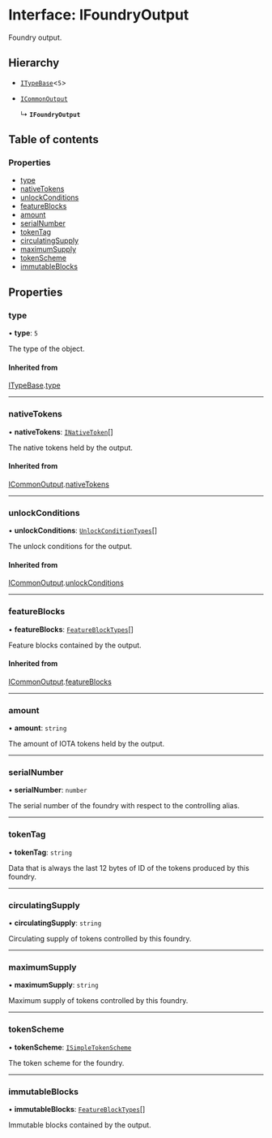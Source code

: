# Interface: IFoundryOutput

Foundry output.

## Hierarchy

- [`ITypeBase`](ITypeBase.md)<``5``\>

- [`ICommonOutput`](ICommonOutput.md)

  ↳ **`IFoundryOutput`**

## Table of contents

### Properties

- [type](IFoundryOutput.md#type)
- [nativeTokens](IFoundryOutput.md#nativetokens)
- [unlockConditions](IFoundryOutput.md#unlockconditions)
- [featureBlocks](IFoundryOutput.md#featureblocks)
- [amount](IFoundryOutput.md#amount)
- [serialNumber](IFoundryOutput.md#serialnumber)
- [tokenTag](IFoundryOutput.md#tokentag)
- [circulatingSupply](IFoundryOutput.md#circulatingsupply)
- [maximumSupply](IFoundryOutput.md#maximumsupply)
- [tokenScheme](IFoundryOutput.md#tokenscheme)
- [immutableBlocks](IFoundryOutput.md#immutableblocks)

## Properties

### type

• **type**: ``5``

The type of the object.

#### Inherited from

[ITypeBase](ITypeBase.md).[type](ITypeBase.md#type)

___

### nativeTokens

• **nativeTokens**: [`INativeToken`](INativeToken.md)[]

The native tokens held by the output.

#### Inherited from

[ICommonOutput](ICommonOutput.md).[nativeTokens](ICommonOutput.md#nativetokens)

___

### unlockConditions

• **unlockConditions**: [`UnlockConditionTypes`](../api.md#unlockconditiontypes)[]

The unlock conditions for the output.

#### Inherited from

[ICommonOutput](ICommonOutput.md).[unlockConditions](ICommonOutput.md#unlockconditions)

___

### featureBlocks

• **featureBlocks**: [`FeatureBlockTypes`](../api.md#featureblocktypes)[]

Feature blocks contained by the output.

#### Inherited from

[ICommonOutput](ICommonOutput.md).[featureBlocks](ICommonOutput.md#featureblocks)

___

### amount

• **amount**: `string`

The amount of IOTA tokens held by the output.

___

### serialNumber

• **serialNumber**: `number`

The serial number of the foundry with respect to the controlling alias.

___

### tokenTag

• **tokenTag**: `string`

Data that is always the last 12 bytes of ID of the tokens produced by this foundry.

___

### circulatingSupply

• **circulatingSupply**: `string`

Circulating supply of tokens controlled by this foundry.

___

### maximumSupply

• **maximumSupply**: `string`

Maximum supply of tokens controlled by this foundry.

___

### tokenScheme

• **tokenScheme**: [`ISimpleTokenScheme`](ISimpleTokenScheme.md)

The token scheme for the foundry.

___

### immutableBlocks

• **immutableBlocks**: [`FeatureBlockTypes`](../api.md#featureblocktypes)[]

Immutable blocks contained by the output.
